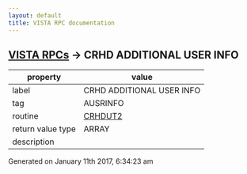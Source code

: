 ```yaml
---
layout: default
title: VISTA RPC documentation
---
```




## [VISTA RPCs](TableOfContent.md) &#8594; CRHD ADDITIONAL USER INFO 

 property | value 
--- | --- 
 label | CRHD ADDITIONAL USER INFO
 tag | AUSRINFO
 routine | [CRHDUT2](http://code.osehra.org/dox/Routine_CRHDUT2_source.html)
 return value type | ARRAY
 description | 




Generated on January 11th 2017, 6:34:23 am